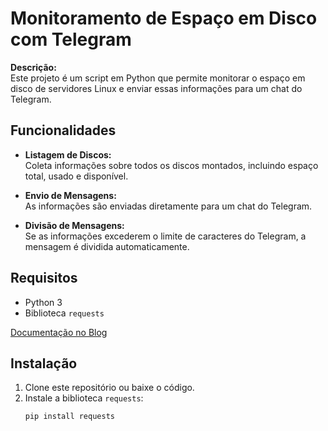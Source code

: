 # Monitoramento de Espaço em Disco com Telegram

**Descrição:**  
Este projeto é um script em Python que permite monitorar o espaço em disco de servidores Linux e enviar essas informações para um chat do Telegram.

## Funcionalidades

- **Listagem de Discos:**  
  Coleta informações sobre todos os discos montados, incluindo espaço total, usado e disponível.
  
- **Envio de Mensagens:**  
  As informações são enviadas diretamente para um chat do Telegram.
  
- **Divisão de Mensagens:**  
  Se as informações excederem o limite de caracteres do Telegram, a mensagem é dividida automaticamente.

## Requisitos

- Python 3
- Biblioteca `requests`



[Documentação no Blog](https://www.jaccon.com.br/monitorando-espaco-em-disco-em-servidores-linux/)

## Instalação

1. Clone este repositório ou baixe o código.
2. Instale a biblioteca `requests`:
   ```bash
   pip install requests




